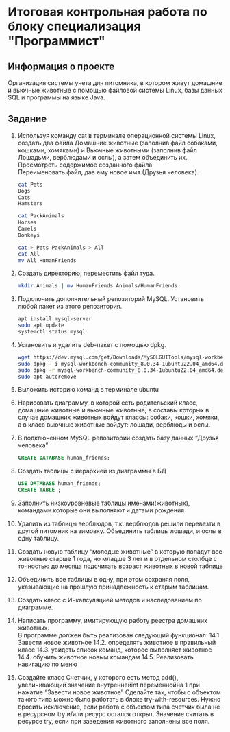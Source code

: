 # Итоговая контрольная работа по блоку специализация "Программист"

## Информация о проекте

Организация системы учета для питомника, в котором живут домашние и вьючные животные с помощью файловой системы Linux, базы данных SQL и программы на языке Java.

## Задание

1. Используя команду cat в терминале операционной системы Linux, создать два файла Домашние животные (заполнив файл собаками, кошками, хомяками) и Вьючные животными (заполнив файл Лошадьми, верблюдами и ослы), а затем объединить их.  
Просмотреть содержимое созданного файла.  
Переименовать файл, дав ему новое имя (Друзья человека).

    ```bash
    cat Pets
    Dogs
    Cats
    Hamsters

    cat PackAnimals
    Horses
    Camels
    Donkeys

    cat > Pets PackAnimals > All
    cat All
    mv All HumanFriends
    ```

2. Создать директорию, переместить файл туда.

    ```bash
    mkdir Animals | mv HumanFriends Animals/HumanFriends
    ```

3. Подключить дополнительный репозиторий MySQL. Установить любой пакет из этого репозитория.

    ```bash
    apt install mysql-server
    sudo apt update
    systemctl status mysql
    ```

4. Установить и удалить deb-пакет с помощью dpkg.

    ```bash
    wget https://dev.mysql.com/get/Downloads/MySQLGUITools/mysql-workbench-community_8.0.34-1ubuntu22.04_amd64.deb 
    sudo dpkg - i mysql-workbench-community_8.0.34-1ubuntu22.04_amd64.deb
    sudo dpkg -r mysql-workbench-community_8.0.34-1ubuntu22.04_amd64.deb
    sudo apt autoremove
    ```

5. Выложить историю команд в терминале ubuntu

6. Нарисовать диаграмму, в которой есть родительский класс, домашние животные и вьючные животные, в составы которых в случае домашних животных войдут классы: собаки, кошки, хомяки, а в класс вьючные животные войдут: лошади, верблюды и ослы.

7. В подключенном MySQL репозитории создать базу данных “Друзья человека”

    ```sql
    CREATE DATABASE human_friends;
    ```

8. Создать таблицы с иерархией из диаграммы в БД

    ```sql
    USE DATABASE human_friends;
    CREATE TABLE ;
    ```

9. Заполнить низкоуровневые таблицы именами(животных), командами которые они выполняют и датами рождения

10. Удалить из таблицы верблюдов, т.к. верблюдов решили перевезти в другой питомник на зимовку. Объединить таблицы лошади, и ослы в одну таблицу.

11. Создать новую таблицу “молодые животные” в которую попадут все животные старше 1 года, но младше 3 лет и в отдельном столбце с точностью до месяца подсчитать возраст животных в новой таблице

12. Объединить все таблицы в одну, при этом сохраняя поля, указывающие на прошлую принадлежность к старым таблицам.

13. Создать класс с Инкапсуляцией методов и наследованием по диаграмме.

14. Написать программу, имитирующую работу реестра домашних животных.  
В программе должен быть реализован следующий функционал:
14.1. Завести новое животное
14.2. определять животное в правильный класс
14.3. увидеть список команд, которое выполняет животное
14.4. обучить животное новым командам
14.5. Реализовать навигацию по меню

15. Создайте класс Счетчик, у которого есть метод add(), увеличивающий̆ значение внутренней̆int переменной̆на 1 при нажатие “Завести новое животное” Сделайте так, чтобы с объектом такого типа можно было работать в блоке try-with-resources. Нужно бросить исключение, если работа с объектом типа счетчик была не в ресурсном try и/или ресурс остался открыт. Значение считать в ресурсе try, если при заведения животного заполнены все поля.
